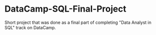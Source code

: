 # DataCamp-SQL-Final-Project
Short project that was done as a final part of completing "Data Analyst in SQL" track on DataCamp.
